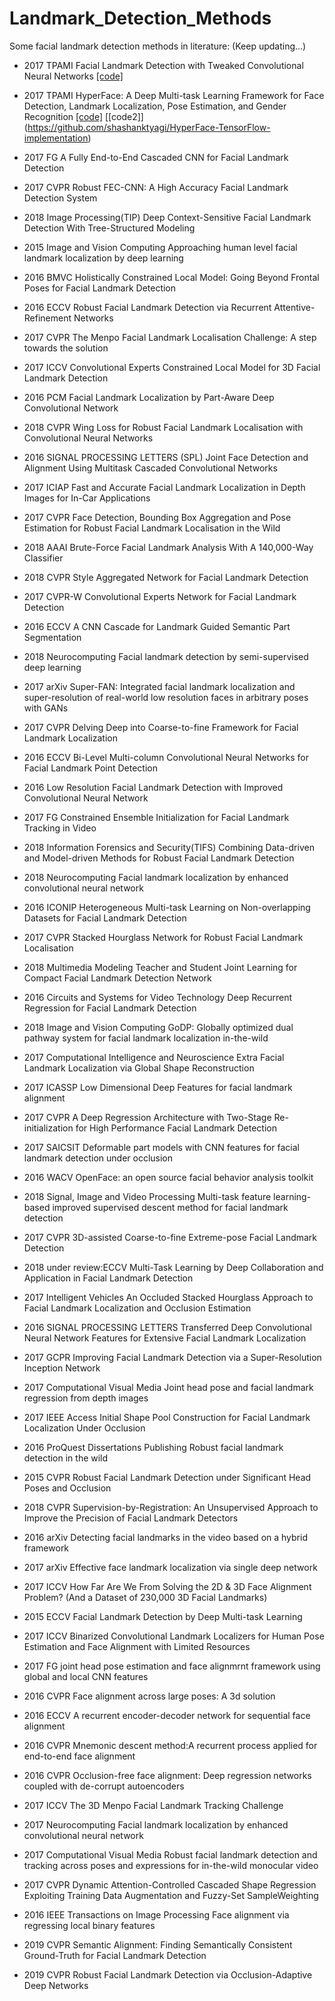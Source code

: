 # Landmark_Detection_Methods

Some facial landmark detection methods in literature: 
(Keep updating...)


* 2017	TPAMI	Facial Landmark Detection with Tweaked Convolutional Neural Networks [[code]](https://github.com/ishay2b/VanillaCNN)
* 2017	TPAMI	HyperFace: A Deep Multi-task Learning Framework for Face Detection, Landmark Localization, Pose Estimation, and Gender Recognition [[code]](https://github.com/takiyu/hyperface) 
 [[code2]] (https://github.com/shashanktyagi/HyperFace-TensorFlow-implementation)

* 2017	FG	A Fully End-to-End Cascaded CNN for Facial Landmark Detection
* 2017	CVPR	Robust FEC-CNN: A High Accuracy Facial Landmark Detection System
* 2018	Image Processing(TIP)	Deep Context-Sensitive Facial Landmark Detection With Tree-Structured Modeling
* 2015	Image and Vision Computing	Approaching human level facial landmark localization by deep learning
* 2016	BMVC	Holistically Constrained Local Model: Going Beyond Frontal Poses for Facial Landmark Detection
* 2016	ECCV	Robust Facial Landmark Detection via Recurrent Attentive-Refinement Networks
* 2017	CVPR	The Menpo Facial Landmark Localisation Challenge: A step towards the solution
* 2017	ICCV	Convolutional Experts Constrained Local Model for 3D Facial Landmark Detection
* 2016	PCM	Facial Landmark Localization by Part-Aware Deep Convolutional Network
* 2018	CVPR	Wing Loss for Robust Facial Landmark Localisation with Convolutional Neural Networks
* 2016	SIGNAL PROCESSING LETTERS (SPL)	Joint Face Detection and Alignment Using Multitask Cascaded Convolutional Networks
* 2017	ICIAP	Fast and Accurate Facial Landmark Localization in Depth Images for In-Car Applications
* 2017	CVPR	Face Detection, Bounding Box Aggregation and Pose Estimation for Robust Facial Landmark Localisation in the Wild
* 2018	AAAI	Brute-Force Facial Landmark Analysis With A 140,000-Way Classifier
* 2018	CVPR	Style Aggregated Network for Facial Landmark Detection
* 2017	CVPR-W	Convolutional Experts Network for Facial Landmark Detection
* 2016	ECCV	A CNN Cascade for Landmark Guided Semantic Part Segmentation
* 2018	Neurocomputing	Facial landmark detection by semi-supervised deep learning
* 2017	arXiv	Super-FAN: Integrated facial landmark localization and super-resolution of real-world low resolution faces in arbitrary poses with GANs
* 2017	CVPR	Delving Deep into Coarse-to-fine Framework for Facial Landmark Localization
* 2016	ECCV	Bi-Level Multi-column Convolutional Neural Networks for Facial Landmark Point Detection
* 2016		Low Resolution Facial Landmark Detection with Improved Convolutional Neural Network
* 2017	FG	Constrained Ensemble Initialization for Facial Landmark Tracking in Video
* 2018	Information Forensics and Security(TIFS)	Combining Data-driven and Model-driven Methods for Robust Facial Landmark Detection
* 2018	Neurocomputing	Facial landmark localization by enhanced convolutional neural network
* 2016	ICONIP	Heterogeneous Multi-task Learning on Non-overlapping Datasets for Facial Landmark Detection
* 2017	CVPR	Stacked Hourglass Network for Robust Facial Landmark Localisation
* 2018	Multimedia Modeling	Teacher and Student Joint Learning for Compact Facial Landmark Detection Network
* 2016	Circuits and Systems for Video Technology	Deep Recurrent Regression for Facial Landmark Detection
* 2018	Image and Vision Computing	GoDP: Globally optimized dual pathway system for facial landmark localization in-the-wild
* 2017	Computational Intelligence and Neuroscience	Extra Facial Landmark Localization via Global Shape Reconstruction
* 2017	ICASSP	Low Dimensional Deep Features for facial landmark alignment
* 2017	CVPR	A Deep Regression Architecture with Two-Stage Re-initialization for High Performance Facial Landmark Detection
* 2017	SAICSIT	Deformable part models with CNN features for facial landmark detection under occlusion
* 2016	WACV	OpenFace: an open source facial behavior analysis toolkit
* 2018	Signal, Image and Video Processing	Multi-task feature learning-based improved supervised descent method for facial landmark detection
* 2017	CVPR	3D-assisted Coarse-to-fine Extreme-pose Facial Landmark Detection
* 2018	under review:ECCV	Multi-Task Learning by Deep Collaboration and Application in Facial Landmark Detection
* 2017	Intelligent Vehicles	An Occluded Stacked Hourglass Approach to Facial Landmark Localization and Occlusion Estimation
* 2016	SIGNAL PROCESSING LETTERS	Transferred Deep Convolutional Neural Network Features for Extensive Facial Landmark Localization
* 2017	GCPR	Improving Facial Landmark Detection via a Super-Resolution Inception Network
* 2017	Computational Visual Media	Joint head pose and facial landmark regression from depth images
* 2017	IEEE Access	Initial Shape Pool Construction for Facial Landmark Localization Under Occlusion
* 2016	ProQuest Dissertations Publishing	Robust facial landmark detection in the wild
* 2015	CVPR	Robust Facial Landmark Detection under Significant Head Poses and Occlusion
* 2018	CVPR	Supervision-by-Registration: An Unsupervised Approach to Improve the Precision of Facial Landmark Detectors
* 2016	arXiv	Detecting facial landmarks in the video based on a hybrid framework
* 2017	arXiv	Effective face landmark localization via single deep network
* 2017	ICCV	How Far Are We From Solving the 2D & 3D Face Alignment Problem? (And a Dataset of 230,000 3D Facial Landmarks)
* 2015	ECCV	Facial Landmark Detection by Deep Multi-task Learning
* 2017	ICCV	Binarized Convolutional Landmark Localizers for Human Pose Estimation and Face Alignment with Limited Resources
* 2017	FG	joint head pose estimation and face alignmrnt framework using global and local CNN features
* 2016	CVPR	Face alignment across large poses: A 3d solution
* 2016	ECCV	A recurrent encoder-decoder network for sequential face alignment
* 2016	CVPR	Mnemonic descent method:A recurrent process applied for end-to-end face alignment
* 2016	CVPR	Occlusion-free face alignment: Deep regression networks coupled with de-corrupt autoencoders
* 2017	ICCV	The 3D Menpo Facial Landmark Tracking Challenge
* 2017	Neurocomputing	Facial landmark localization by enhanced convolutional neural network
* 2017	Computational Visual Media	Robust facial landmark detection and tracking across poses and expressions for in-the-wild monocular video
* 2017	CVPR	Dynamic Attention-Controlled Cascaded Shape Regression Exploiting Training Data Augmentation and Fuzzy-Set SampleWeighting
* 2016	IEEE Transactions on Image Processing	Face alignment via regressing local binary features
* 2019	CVPR	Semantic Alignment: Finding Semantically Consistent Ground-Truth for Facial Landmark Detection
* 2019	CVPR	Robust Facial Landmark Detection via Occlusion-Adaptive Deep Networks
